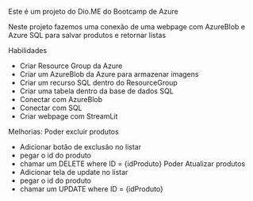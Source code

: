 Este é um projeto do Dio.ME do Bootcamp de Azure

Neste projeto fazemos uma conexão de uma webpage com AzureBlob e Azure SQL para salvar produtos e retornar listas

Habilidades
 - Criar Resource Group da Azure
 - Criar um AzureBlob da Azure para armazenar imagens
 - Criar um recurso SQL dentro do ResourceGroup
 - Criar uma tabela dentro da base de dados SQL
 - Conectar com AzureBlob
 - Conectar com SQL
 - Criar webpage com StreamLit

Melhorias:
  Poder excluir produtos
  - Adicionar botão de exclusão no listar
  - pegar o id do produto
  - chamar um DELETE where ID = {idProduto}
  Poder Atualizar produtos
  - Adicionar tela de update no listar
  - pegar o id do produto
  - chamar um UPDATE where ID = {idProduto}
